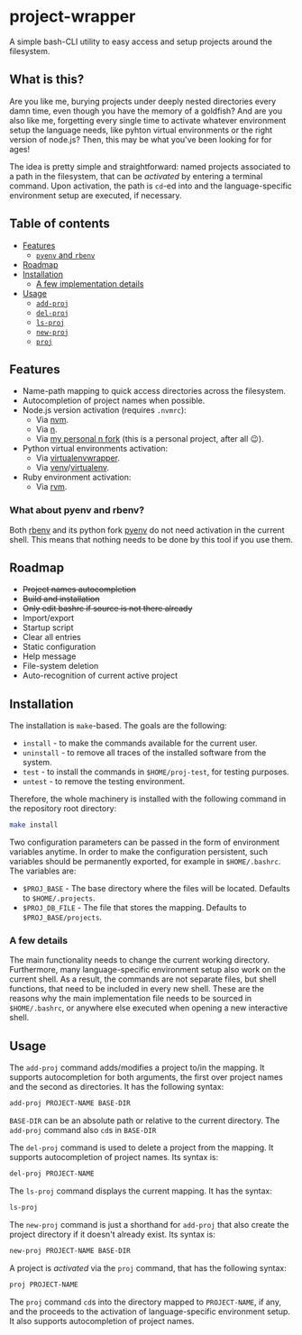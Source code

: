 # project-wrapper

A simple bash-CLI utility to easy access and setup projects around the
filesystem.

## What is this?

Are you like me, burying projects under deeply nested directories every damn
time, even though you have the memory of a goldfish? And are you also like me,
forgetting every single time to activate whatever environment setup the
language needs, like pyhton virtual environments or the right version of
node.js? Then, this may be what you've been looking for for ages!

The idea is pretty simple and straightforward: named projects associated to
a path in the filesystem, that can be *activated* by entering a terminal
command. Upon activation, the path is `cd`-ed into and the language-specific
environment setup are executed, if necessary.

## Table of contents

- [Features](#features)
    - [`pyenv` and `rbenv`](#shims)
- [Roadmap](#roadmap)
- [Installation](#installation)
    - [A few implementation details](#why-source)
- [Usage](#usage)
    - [`add-proj`](#add-proj)
    - [`del-proj`](#del-proj)
    - [`ls-proj`](#ls-proj)
    - [`new-proj`](#new-proj)
    - [`proj`](#proj)

## Features

- Name-path mapping to quick access directories across the filesystem.
- Autocompletion of project names when possible.
- Node.js version activation (requires `.nvmrc`):
    - Via [nvm](https://github.com/creationix/nvm).
    - Via [n](https://github.com/tj/n).
    - Via [my personal n fork](https://github.com/davla/n) (this is a
        personal project, after all 😉).
- Python virtual environments activation:
    - Via [virtualenvwrapper](https://virtualenvwrapper.readthedocs.io/en/latest/).
    - Via [venv](https://docs.python.org/3/library/venv.html)/[virtualenv](https://virtualenv.pypa.io/en/latest/).
- Ruby environment activation:
    - Via [rvm](https://rvm.io/).

### <a name="shims"></a> What about pyenv and rbenv?
Both [rbenv](https://github.com/rbenv/rbenv) and its python fork
[pyenv](https://github.com/pyenv/pyenv) do not need activation in the current
shell. This means that nothing needs to be done by this tool if you use them.

## Roadmap

- ~~Project names autocompletion~~
- ~~Build and installation~~
- ~~Only edit bashrc if source is not there already~~
- Import/export
- Startup script
- Clear all entries
- Static configuration
- Help message
- File-system deletion
- Auto-recognition of current active project

## Installation

The installation is `make`-based. The goals are the following:
- `install` - to make the commands available for the current user.
- `uninstall` - to remove all traces of the installed software from the system.
- `test` - to install the commands in `$HOME/proj-test`, for testing purposes.
- `untest` - to remove the testing environment.

Therefore, the whole machinery is installed with the following command in the
repository root directory:
```bash
make install
```

Two configuration parameters can be passed in the form of environment variables
anytime. In order to make the configuration persistent, such variables should
be permanently exported, for example in `$HOME/.bashrc`. The variables are:
- `$PROJ_BASE` - The base directory where the files will be located. Defaults
to `$HOME/.projects`.
- `$PROJ_DB_FILE` - The file that stores the mapping. Defaults to `$PROJ_BASE/projects`.

### <a name="why-source"></a> A few details

The main functionality needs to change the current working directory.
Furthermore, many language-specific environment setup also work on the current
shell. As a result, the commands are not separate files, but shell functions,
that need to be included in every new shell. These are the reasons why the
main implementation file needs to be sourced in `$HOME/.bashrc`, or anywhere
else executed when opening a new interactive shell.

## Usage

<a name="add-proj"></a>
The `add-proj` command adds/modifies a project to/in the mapping. It supports
autocompletion for both arguments, the first over project names and the
second as directories. It has the following syntax:
```bash
add-proj PROJECT-NAME BASE-DIR
```
`BASE-DIR` can be an absolute path or relative to the current directory. The
`add-proj` command also `cd`s in `BASE-DIR`

<a name="del-proj"></a>
The `del-proj` command is used to delete a project from the mapping. It
supports autocompletion of project names. Its syntax is:
```bash
del-proj PROJECT-NAME
```

<a name="ls-proj"></a>
The `ls-proj` command displays the current mapping. It has the syntax:
```bash
ls-proj
```

<a name="new-proj"></a>
The `new-proj` command is just a shorthand for `add-proj` that also create the
project directory if it doesn't already exist. Its syntax is:
```bash
new-proj PROJECT-NAME BASE-DIR
```

<a name="proj"></a>
A project is *activated* via the `proj` command, that has the following syntax:
```bash
proj PROJECT-NAME
```
The `proj` command `cd`s into the directory mapped to `PROJECT-NAME`, if any,
and the proceeds to the activation of language-specific environment setup. It
also supports autocompletion of project names.
